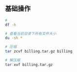 ## 基础操作

```bash
#
df -h

# 查看当前目录下所有文件大小
du -sh *

# 压缩
tar zcvf billing.tar.gz billing

# 解压缩
tar xvf billing.tar.gz

```
